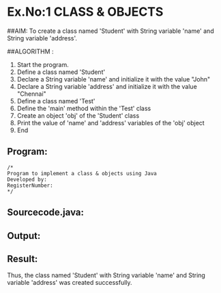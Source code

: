 # Ex.No:1 CLASS & OBJECTS

##AIM:
To create a class named 'Student' with String variable 'name' and String variable 'address'.

##ALGORITHM :
1.	Start the program.
2.	Define a class named 'Student'
3.	Declare a String variable 'name' and initialize it with the value "John"
4.	Declare a String variable 'address' and initialize it with the value "Chennai"
5.	Define a class named 'Test'
6.	Define the 'main' method within the 'Test' class
7.	Create an object 'obj' of the 'Student' class
8.	Print the value of 'name' and 'address' variables of the 'obj' object
9.	End



## Program:
 ```
/*
Program to implement a class & objects using Java
Developed by: 
RegisterNumber:  
*/
```

## Sourcecode.java:







## Output:



## Result:
Thus, the class named 'Student' with String variable 'name' and String variable 'address' was created successfully.